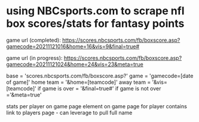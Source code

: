 # using NBCsports.com to scrape nfl box scores/stats for fantasy points

game url (completed): https://scores.nbcsports.com/fb/boxscore.asp?gamecode=20211121016&home=16&vis=9&final=true#

game url (in progress): https://scores.nbcsports.com/fb/boxscore.asp?gamecode=20211121024&home=24&vis=23&meta=true

base = 'scores.nbcsports.com/fb/boxscore.asp?'
game = 'gamecode=[date of game]'
home team = '&home=[teamcode]'
away team = '&vis=[teamcode]'
if game is over = '&final=true#'
if game is not over ='&meta=true' 

stats per player on game page
element on game page for player contains link to players page - can leverage to pull full name 
